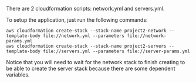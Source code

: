 There are 2 cloudformation scripts: network.yml and servers.yml.

To setup the application, just run the following commands:

```
aws cloudformation create-stack --stack-name project2-network --template-body file://network.yml --parameters file://network-params.yml
aws cloudformation create-stack --stack-name project2-servers --template-body file://servers.yml --parameters file://server-params.yml
```

Notice that you will need to wait for the network stack to finish creating to be able to create the server stack because there are some dependent variables.
